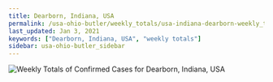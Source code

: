 ```yaml
---
title: Dearborn, Indiana, USA
permalink: /usa-ohio-butler/weekly_totals/usa-indiana-dearborn-weekly_totals.html
last_updated: Jan 3, 2021
keywords: ["Dearborn, Indiana, USA", "weekly totals"]
sidebar: usa-ohio-butler_sidebar
---
```


![Weekly Totals of Confirmed Cases for Dearborn, Indiana, USA](/covid_tracker/images/graphs/usa-indiana-dearborn-weekly_totals_graph.png)
